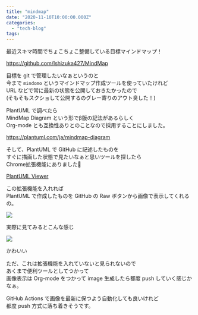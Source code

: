 ```yaml
---
title: "mindmap"
date: "2020-11-10T10:00:00.000Z"
categories: 
  - "tech-blog"
tags: 
---
```


最近スキマ時間でちょこちょこ整備している目標マインドマップ！

https://github.com/Ishizuka427/MindMap

目標を git で管理したいなぁというのと  
今まで `mindomo` というマインドマップ作成ツールを使っていたけれど  
URL などで常に最新の状態を公開しておきたかったので  
(そもそもスクショして公開するのグレー寄りのアウト臭した！)

PlantUML で調べたら  
MindMap Diagram という形でβ版の記法があるらしく  
Org-mode とも互換性ありとのことなので採用することにしました。

https://plantuml.com/ja/mindmap-diagram

そして、PlantUML で GitHub に記述したものを  
すぐに描画した状態で見たいなぁと思いツールを探したら  
Chrome拡張機能にありました🙌

[PlantUML Viewer](https://chrome.google.com/webstore/detail/plantuml-viewer/legbfeljfbjgfifnkmpoajgpgejojooj)

この拡張機能を入れれば  
PlantUML で作成したものを GitHub の Raw ボタンから画像で表示してくれるの。


![](/images/スクリーンショット2020-11-11-0.08.16.png)

実際に見てみるとこんな感じ

![](/images/スクリーンショット2020-11-11-0.09.09.png)

かわいい

ただ、これは拡張機能を入れていないと見られないので  
あくまで便利ツールとしてつかって  
画像表示は Org-mode をつかって image 生成したら都度 push していく感じかなぁ。

GitHub Actions で画像を最新に保つよう自動化しても良いけれど  
都度 push 方式に落ち着きそうです。
